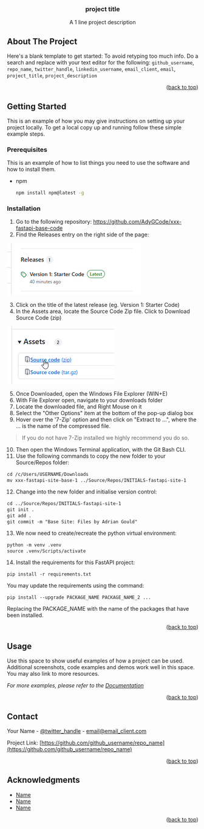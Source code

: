 <!-- Improved compatibility of back to top link: See: https://github.com/othneildrew/Best-README-Template/pull/73 -->
<a name="readme-top"></a>

<!--
*** Thanks for checking out the Best-README-Template. If you have a suggestion
*** that would make this better, please fork the repo and create a pull request
*** or simply open an issue with the tag "enhancement".
*** Don't forget to give the project a star!
*** Thanks again! Now go create something AMAZING! :D
-->


<div align="center">

<h3 align="center">
    project title 
</h3>

<p align="center">
    A 1 line project description
</p>
</div>


<!-- ABOUT THE PROJECT -->

## About The Project

Here's a blank template to get started: To avoid retyping too much info. Do a search and replace with your text editor
for the following: `github_username`, `repo_name`, `twitter_handle`, `linkedin_username`, `email_client`, `email`,
`project_title`, `project_description`

<p align="right">(<a href="#readme-top">back to top</a>)</p>


<!-- GETTING STARTED -->

## Getting Started

This is an example of how you may give instructions on setting up your project locally.
To get a local copy up and running follow these simple example steps.

### Prerequisites

This is an example of how to list things you need to use the software and how to install them.

* npm
  ```sh
  npm install npm@latest -g
  ```

### Installation

1. Go to the following repository: https://github.com/AdyGCode/xxx-fastapi-base-code
2. Find the Releases entry on the right side of the page:

![img.png](static/img/img.png)

3. Click on the title of the latest release (eg. Version 1: Starter Code)
4. In the Assets area, locate the Source Code Zip file. Click to Download Source Code (zip)

![img_1.png](static/img/img_1.png)

5. Once Downloaded, open the Windows File Explorer (WIN+E)
6. With File Explorer open, navigate to your downloads folder
7. Locate the downloaded file, and Right Mouse on it
8. Select the "Other Options" item at the bottom of the pop-up dialog box
9. Hover over the '7-Zip' option and then click on "Extract to ...", where the ... is the name of the compressed file.

> If you do not have 7-Zip installed we highly recommend you do so.

10. Then open the Windows Terminal application, with the Git Bash CLI.
11. Use the following commands to copy the new folder to your Source/Repos folder:
```shell
cd /c/Users/USERNAME/Downloads
mv xxx-fastapi-site-base-1 ../Source/Repos/INITIALS-fastapi-site-1
```

12. Change into the new folder and initialise version control:
```shell
cd ../Source/Repos/INITIALS-fastapi-site-1
git init .
git add .
git commit -m "Base Site: Files by Adrian Gould"
```
13. We now need to create/recreate the python virtual environment:
```shell
python -m venv .venv
source .venv/Scripts/activate
```
14. Install the requirements for this FastAPI project:
```shell
pip install -r requirements.txt
```

You may update the requirements using the command:

```shell
pip install --upgrade PACKAGE_NAME PACKAGE_NAME_2 ...
```

Replacing the PACKAGE_NAME with the name of the packages that have been installed.


<p align="right">(<a href="#readme-top">back to top</a>)</p>



<!-- USAGE EXAMPLES -->

## Usage

Use this space to show useful examples of how a project can be used. Additional screenshots, code examples and demos
work well in this space. You may also link to more resources.

_For more examples, please refer to the [Documentation](https://example.com)_

<p align="right">(<a href="#readme-top">back to top</a>)</p>



<!-- CONTACT -->

## Contact

Your Name - [@twitter_handle](https://twitter.com/twitter_handle) - email@email_client.com

Project Link: [https://github.com/github_username/repo_name](https://github.com/github_username/repo_name)

<p align="right">(<a href="#readme-top">back to top</a>)</p>



<!-- ACKNOWLEDGMENTS -->

## Acknowledgments

* [Name](URI)
* [Name](URI)
* [Name](URI)

<p align="right">(<a href="#readme-top">back to top</a>)</p>


